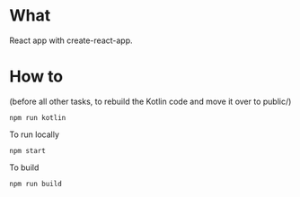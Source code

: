 # What

React app with create-react-app.


# How to


(before all other tasks, to rebuild the Kotlin code and move it over to public/)

    npm run kotlin

To run locally

    npm start

To build

    npm run build


